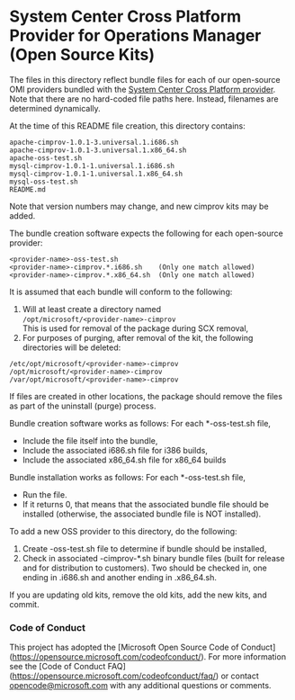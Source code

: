 # System Center Cross Platform Provider for Operations Manager (Open Source Kits)

The files in this directory reflect bundle files for each of our
open-source OMI providers bundled with the [System Center Cross
Platform provider](https://github.com/Microsoft/SCXcore). Note that
there are no hard-coded file paths here. Instead, filenames are
determined dynamically.

At the time of this README file creation, this directory contains:

    apache-cimprov-1.0.1-3.universal.1.i686.sh
    apache-cimprov-1.0.1-3.universal.1.x86_64.sh
    apache-oss-test.sh
    mysql-cimprov-1.0.1-1.universal.1.i686.sh
    mysql-cimprov-1.0.1-1.universal.1.x86_64.sh
    mysql-oss-test.sh
    README.md

Note that version numbers may change, and new cimprov kits may be added.

The bundle creation software expects the following for each open-source
provider:

    <provider-name>-oss-test.sh
    <provider-name>-cimprov.*.i686.sh    (Only one match allowed)
    <provider-name>-cimprov.*.x86_64.sh  (Only one match allowed)


It is assumed that each bundle will conform to the following:

1. Will at least create a directory named<br>
   `/opt/microsoft/<provider-name>-cimprov`<br>
   This is used for removal of the package during SCX removal,
2. For purposes of purging, after removal of the kit, the following
   directories will be deleted:
```
/etc/opt/microsoft/<provider-name>-cimprov
/opt/microsoft/<provider-name>-cimprov
/var/opt/microsoft/<provider-name>-cimprov
```

If files are created in other locations, the package should remove the files
as part of the uninstall (purge) process.

Bundle creation software works as follows: For each *-oss-test.sh file,

- Include the file itself into the bundle,
- Include the associated i686.sh file for i386 builds,
- Include the associated x86_64.sh file for x86_64 builds

Bundle installation works as follows: For each *-oss-test.sh file,

- Run the file.
- If it returns 0, that means that the associated bundle file should be
installed (otherwise, the associated bundle file is NOT installed).


To add a new OSS provider to this directory, do the following:

1. Create <provider>-oss-test.sh file to determine if bundle should be installed,
2. Check in associated <provider>-cimprov-*.sh binary bundle files
(built for release and for distribution to customers). Two should
be checked in, one ending in .i686.sh and another ending in .x86_64.sh.

If you are updating old kits, remove the old kits, add the new kits, and commit.

### Code of Conduct

This project has adopted the [Microsoft Open Source Code of Conduct]
(https://opensource.microsoft.com/codeofconduct/).  For more
information see the [Code of Conduct FAQ]
(https://opensource.microsoft.com/codeofconduct/faq/) or contact
[opencode@microsoft.com](mailto:opencode@microsoft.com) with any
additional questions or comments.
